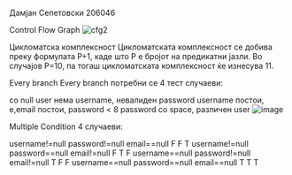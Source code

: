 Дамјан Сепетовски 206046

Control Flow Graph
![cfg2](https://github.com/sepetovski/SI_2023_lab2_206046/assets/4062464/a2335066-2d48-43f5-a606-17adb123b51c)


Цикломатска комплексност
Цикломатската комплексност се добива преку формулата P+1, каде што P е бројот на предикатни јазли. Во случајoв P=10, па тогаш цикломатската комплексност ќе изнесува 11.

Every branch
Every branch потребни се 4 тест случаеви:

со null user
нема username, невалиден password
username постои, e,email постои, password < 8
password со space, различен user
![image](https://github.com/sepetovski/SI_2023_lab2_206046/assets/4062464/0d90ba27-5201-4364-93a2-441430ce2d82)



Multiple Condition 4 случаеви:

username!=null password!=null email==null F F T
username!=null password==null email!=null F T F
username==null password!=null email!=null T F F
username==null password==null email==null T T T
